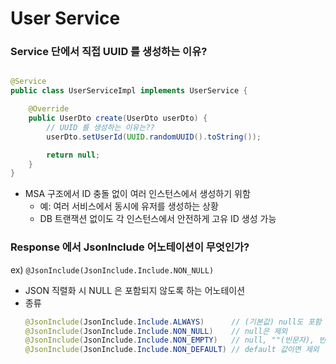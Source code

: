 # User Service

### Service 단에서 직접 UUID 를 생성하는 이유?

```java

@Service
public class UserServiceImpl implements UserService {

    @Override
    public UserDto create(UserDto userDto) {
        // UUID 를 생성하는 이유는??
        userDto.setUserId(UUID.randomUUID().toString());

        return null;
    }
}
```

- MSA 구조에서 ID 충돌 없이 여러 인스턴스에서 생성하기 위함
    - 예: 여러 서비스에서 동시에 유저를 생성하는 상황
    - DB 트랜잭션 없이도 각 인스턴스에서 안전하게 고유 ID 생성 가능

### Response 에서 JsonInclude 어노테이션이 무엇인가?

ex) `@JsonInclude(JsonInclude.Include.NON_NULL)`

- JSON 직렬화 시 NULL 은 포함되지 않도록 하는 어노테이션
- 종류
  ```java
  @JsonInclude(JsonInclude.Include.ALWAYS)      // (기본값) null도 포함
  @JsonInclude(JsonInclude.Include.NON_NULL)    // null은 제외
  @JsonInclude(JsonInclude.Include.NON_EMPTY)   // null, ""(빈문자), 빈 리스트 다 제외
  @JsonInclude(JsonInclude.Include.NON_DEFAULT) // default 값이면 제외
  ```
    